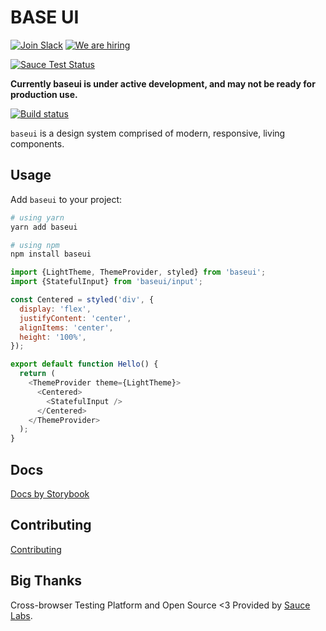 # BASE UI

[![Join Slack](https://img.shields.io/badge/Join%20us%20on-Slack-e01563.svg)](https://join.slack.com/t/baseui/shared_invite/enQtNDI0NTgwMjU0NDUyLTk3YzM1NWY2MjY3NTVjNjk3NzY1MTE5OTI4Y2Q2ZmVkMTUyNDc1MTcwYjZhYjlhOWQ2M2NjOWJkZmQyNjFlYTA) [![We are hiring](https://img.shields.io/badge/We%20are%20hiring-Join%20us!-blue.svg)](https://www.uber.com/careers/list/40899)

[![Sauce Test Status](https://saucelabs.com/browser-matrix/gergelyke.svg)](https://saucelabs.com/u/gergelyke)

**Currently baseui is under active development, and may not be ready for production use.**

[![Build status](https://badge.buildkite.com/92a7500cd98f619621c4801833d8b358c2fd79efc9b98f1b98.svg?branch=master)](https://buildkite.com/uberopensource/baseui)

`baseui` is a design system comprised of modern, responsive, living components.

## Usage

Add `baseui` to your project:

```bash
# using yarn
yarn add baseui

# using npm
npm install baseui
```

```javascript
import {LightTheme, ThemeProvider, styled} from 'baseui';
import {StatefulInput} from 'baseui/input';

const Centered = styled('div', {
  display: 'flex',
  justifyContent: 'center',
  alignItems: 'center',
  height: '100%',
});

export default function Hello() {
  return (
    <ThemeProvider theme={LightTheme}>
      <Centered>
        <StatefulInput />
      </Centered>
    </ThemeProvider>
  );
}
```

## Docs

[Docs by Storybook](https://baseui.netlify.com/)

## Contributing

[Contributing](CONTRIBUTING.md)

## Big Thanks

Cross-browser Testing Platform and Open Source <3 Provided by [Sauce Labs][sauce-homepage].

[sauce-homepage]: https://saucelabs.com